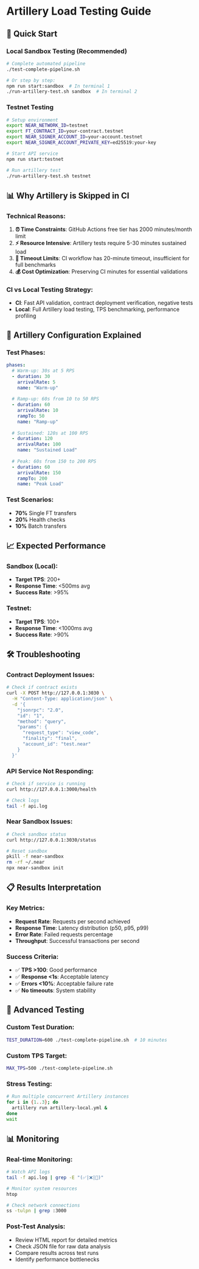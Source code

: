 # Artillery Load Testing Guide

## 🚀 Quick Start

### Local Sandbox Testing (Recommended)
```bash
# Complete automated pipeline
./test-complete-pipeline.sh

# Or step by step:
npm run start:sandbox  # In terminal 1
./run-artillery-test.sh sandbox  # In terminal 2
```

### Testnet Testing
```bash
# Setup environment
export NEAR_NETWORK_ID=testnet
export FT_CONTRACT_ID=your-contract.testnet
export NEAR_SIGNER_ACCOUNT_ID=your-account.testnet
export NEAR_SIGNER_ACCOUNT_PRIVATE_KEY=ed25519:your-key

# Start API service
npm run start:testnet

# Run artillery test
./run-artillery-test.sh testnet
```

## 📊 Why Artillery is Skipped in CI

### Technical Reasons:
1. **⏰ Time Constraints**: GitHub Actions free tier has 2000 minutes/month limit
2. **⚡ Resource Intensive**: Artillery tests require 5-30 minutes sustained load
3. **🎯 Timeout Limits**: CI workflow has 20-minute timeout, insufficient for full benchmarks
4. **💰 Cost Optimization**: Preserving CI minutes for essential validations

### CI vs Local Testing Strategy:
- **CI**: Fast API validation, contract deployment verification, negative tests
- **Local**: Full Artillery load testing, TPS benchmarking, performance profiling

## 🔧 Artillery Configuration Explained

### Test Phases:
```yaml
phases:
  # Warm-up: 30s at 5 RPS
  - duration: 30
    arrivalRate: 5
    name: "Warm-up"
  
  # Ramp-up: 60s from 10 to 50 RPS  
  - duration: 60
    arrivalRate: 10
    rampTo: 50
    name: "Ramp-up"
    
  # Sustained: 120s at 100 RPS
  - duration: 120
    arrivalRate: 100
    name: "Sustained Load"
    
  # Peak: 60s from 150 to 200 RPS
  - duration: 60
    arrivalRate: 150
    rampTo: 200
    name: "Peak Load"
```

### Test Scenarios:
- **70%** Single FT transfers
- **20%** Health checks  
- **10%** Batch transfers

## 📈 Expected Performance

### Sandbox (Local):
- **Target TPS**: 200+
- **Response Time**: <500ms avg
- **Success Rate**: >95%

### Testnet:
- **Target TPS**: 100+
- **Response Time**: <1000ms avg  
- **Success Rate**: >90%

## 🛠️ Troubleshooting

### Contract Deployment Issues:
```bash
# Check if contract exists
curl -X POST http://127.0.0.1:3030 \
  -H "Content-Type: application/json" \
  -d '{
    "jsonrpc": "2.0",
    "id": "1",
    "method": "query", 
    "params": {
      "request_type": "view_code",
      "finality": "final",
      "account_id": "test.near"
    }
  }'
```

### API Service Not Responding:
```bash
# Check if service is running
curl http://127.0.0.1:3000/health

# Check logs
tail -f api.log
```

### Near Sandbox Issues:
```bash
# Check sandbox status
curl http://127.0.0.1:3030/status

# Reset sandbox
pkill -f near-sandbox
rm -rf ~/.near
npx near-sandbox init
```

## 📋 Results Interpretation

### Key Metrics:
- **Request Rate**: Requests per second achieved
- **Response Time**: Latency distribution (p50, p95, p99)
- **Error Rate**: Failed requests percentage
- **Throughput**: Successful transactions per second

### Success Criteria:
- ✅ **TPS >100**: Good performance
- ✅ **Response <1s**: Acceptable latency  
- ✅ **Errors <10%**: Acceptable failure rate
- ✅ **No timeouts**: System stability

## 🎯 Advanced Testing

### Custom Test Duration:
```bash
TEST_DURATION=600 ./test-complete-pipeline.sh  # 10 minutes
```

### Custom TPS Target:
```bash
MAX_TPS=500 ./test-complete-pipeline.sh
```

### Stress Testing:
```bash
# Run multiple concurrent Artillery instances
for i in {1..3}; do
  artillery run artillery-local.yml &
done
wait
```

## 📊 Monitoring

### Real-time Monitoring:
```bash
# Watch API logs
tail -f api.log | grep -E "(✅|❌|🚀)"

# Monitor system resources
htop

# Check network connections  
ss -tulpn | grep :3000
```

### Post-Test Analysis:
- Review HTML report for detailed metrics
- Check JSON file for raw data analysis
- Compare results across test runs
- Identify performance bottlenecks